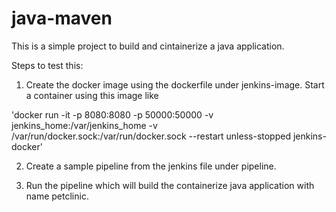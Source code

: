 # java-maven

This is a simple project to build and cintainerize a java application.

Steps to test this:

1. Create the docker image using the dockerfile under jenkins-image. Start a container using this image like 

'docker run -it -p 8080:8080 -p 50000:50000 -v jenkins_home:/var/jenkins_home -v /var/run/docker.sock:/var/run/docker.sock --restart unless-stopped jenkins-docker'

2. Create a sample pipeline from the jenkins file under pipeline.

3. Run the pipeline which will build the containerize java application with name petclinic.




